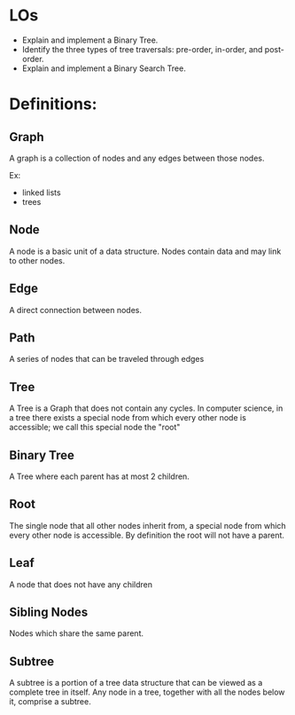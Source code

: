 # LOs

* Explain and implement a Binary Tree.
* Identify the three types of tree traversals: pre-order, in-order, and post-order.
* Explain and implement a Binary Search Tree.



# Definitions:

## Graph

A graph is a collection of nodes and any edges between those nodes. 

Ex:  
* linked lists
* trees

## Node

A node is a basic unit of a data structure. Nodes contain data and may link to other nodes.

## Edge

A direct connection between nodes.

## Path

A series of nodes that can be traveled through edges

## Tree

A Tree is a Graph that does not contain any cycles.  In computer science, in a tree there exists a special node from which every other node is accessible; we call this special node the "root"

## Binary Tree

A Tree where each parent has at most 2 children.

## Root

The single node that all other nodes inherit from, a special node from which every other node is accessible. By definition the root will not have a parent.

## Leaf

A node that does not have any children

## Sibling Nodes

Nodes which share the same parent.

## Subtree

A subtree is a portion of a tree data structure that can be viewed as a complete tree in itself. Any node in a tree, together with all the nodes below it, comprise a subtree.